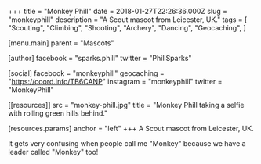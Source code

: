 +++
title = "Monkey Phill"
date = 2018-01-27T22:26:36.000Z
slug = "monkeyphill"
description = "A Scout mascot from Leicester, UK."
tags = [
  "Scouting",
  "Climbing",
  "Shooting",
  "Archery",
  "Dancing",
  "Geocaching",
]

[menu.main]
parent = "Mascots"

[author]
facebook = "sparks.phill"
twitter = "PhillSparks"

[social]
facebook = "monkeyphill"
geocaching = "https://coord.info/TB6CANP"
instagram = "monkeyphill"
twitter = "MonkeyPhill"

[[resources]]
src = "monkey-phill.jpg"
title = "Monkey Phill taking a selfie with rolling green hills behind."

  [resources.params]
  anchor = "left"
+++
A Scout mascot from Leicester, UK.

It gets very confusing when people call me "Monkey" because we have a leader called "Monkey" too!